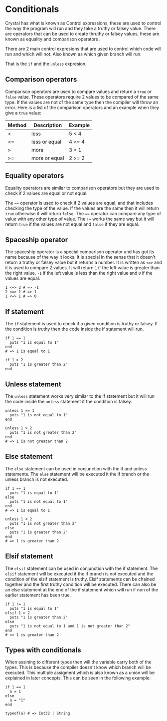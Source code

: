# Conditionals

Crystal has what is known as Control expressions, these are used to control the way the program will run and they take a truthy or falsey value.
There are operators that can be used to create thruthy or falsey values, these are known as equality and comparison operators .

There are 2 main control expresions that are used to control which code will run and which will not.
Also known as which given branch will run.

That is the `if` and the `unless` expresion.

## Comparison operators

Comparison operators are used to compare values and return a `true` or `false` value.
These operators require 2 values to be compared of the same type.
If the values are not of the same type then the compiler will throw an error.
Here is a list of the comparison operators and an example when they give a `true` value:

| Method | Description   | Example |
| ------ | ------------- | ------- |
| <      | less          | 5 < 4   |
| <=     | less or equal | 4 <= 4  |
| >      | more          | 3 > 1   |
| >=     | more or equal | 2 >= 2  |

## Equality operators

Equality operators are similar to comparison operators but they are used to check if 2 values are equal or not equal.

The `==` operator is used to check if 2 values are equal, and that includes checking the type of the value.
If the values are the same then it will return `true` otherwise it will return `false`.
The `==` operator can compare any type of value with any other type of value.
The `!=` works the same way but it will return `true` if the values are not equal and `false` if they are equal.

## Spaceship operator

The spaceship operator is a special comparison operator and has got its name because of the way it looks.
It is special in the sense that it doesn't return a truthy or falsey value but it returns a number.
It is written as `<=>` and it is used to compare 2 values.
It will return `1` if the left value is greater than the right value, `-1` if the left value is less than the right value and `0` if the values are equal.

```crystal
1 <=> 2 # => -1
2 <=> 1 # => 1
1 <=> 1 # => 0
```

## If statement

The `if` statement is used to check if a given condition is truthy or falsey.
If the condition is truthy then the code inside the if statement will run.

```crystal
if 1 == 1
  puts "1 is equal to 1"
end
# => 1 is equal to 1

if 1 > 2
  puts "1 is greater than 2"
end
```

## Unless statement

The `unless` statement works very similar to the If statement but it will run the code inside the `unless` statement if the condition is falsey.

```crystal
unless 1 == 1
  puts "1 is not equal to 1"
end

unless 1 > 2
  puts "1 is not greater than 2"
end
# => 1 is not greater than 2
```

## Else statement

The `else` statement can be used in conjunction with the if and unless statements.
The `else` statement will be executed it the if branch or the unless branch is not executed.

```crystal
if 1 == 1
  puts "1 is equal to 1"
else
  puts "1 is not equal to 1"
end
# => 1 is equal to 1

unless 1 < 2
  puts "1 is not greater than 2"
else
  puts "1 is greater than 2"
end
# => 1 is greater than 2
```

## Elsif statement

The `elsif` statement can be used in conjunction with the if statement.
The `elsif` statement will be executed if the if branch is not executed and the condition of the elsif statement is truthy.
Elsif statements can be chained together and the first truthy condition will be executed.
There can also be an else statement at the end of the if statement which will run if non of the earlier statement has been true.

```crystal
if 1 != 1
  puts "1 is equal to 1"
elsif 1 > 2
  puts "1 is greater than 2"
else
  puts "1 is not equal to 1 and 1 is not greater than 2"
end
# => 1 is greater than 2
```

## Types with conditionals

When assining to different types then will the variable carry both of the types.
This is because the compiler doesn't know which branch will be executed.
This multiple assigment which is also known as a union will be explained in later concepts.
This can be seen in the following example:

```crystal
if 1 == 1
  a = 1
else
  a = "1"
end

typeof(a) # => Int32 | String
```
